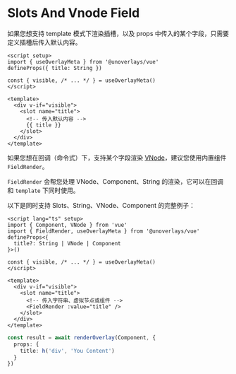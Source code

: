 # Slots And Vnode Field

如果您想支持 template 模式下渲染插槽，以及 props 中传入的某个字段，只需要定义插槽后传入默认内容。

```vue
<script setup>
import { useOverlayMeta } from '@unoverlays/vue'
defineProps({ title: String })

const { visible, /* ... */ } = useOverlayMeta()
</script>

<template>
  <div v-if="visible">
    <slot name="title">
      <!-- 传入默认内容 -->
      {{ title }}
    </slot>
  </div>
</template>
```

如果您想在回调（命令式）下，支持某个字段渲染 [VNode](https://cn.vuejs.org/guide/extras/rendering-mechanism.html#virtual-dom)，建议您使用内置组件 `FieldRender`。

`FieldRender` 会帮您处理 VNode、Component、String 的渲染，它可以在回调和 `template` 下同时使用。

以下是同时支持 Slots、String、VNode、Component 的完整例子：

```vue
<script lang="ts" setup>
import { Component, VNode } from 'vue'
import { FieldRender, useOverlayMeta } from '@unoverlays/vue'
defineProps<{
  title?: String | VNode | Component
}>()

const { visible, /* ... */ } = useOverlayMeta()
</script>

<template>
  <div v-if="visible">
    <slot name="title">
      <!-- 传入字符串、虚拟节点或组件 -->
      <FieldRender :value="title" />
    </slot>
  </div>
</template>
```

```ts
const result = await renderOverlay(Component, {
  props: {
    title: h('div', 'You Content')
  }
})
```